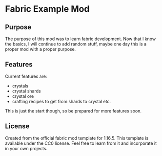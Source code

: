 # Fabric Example Mod

## Purpose

The purpose of this mod was to learn fabric development. 
Now that I know the basics, I will continue to add random stuff, maybe one day this is a proper mod with a proper purpose.

## Features

Current features are:
- crystals
- crystal shards 
- crystal ore
- crafting recipes to get from shards to crystal etc.
 
This is just the start though, so be prepared for more features soon.

## License

Created from the official fabric mod template for 1.16.5.
This template is available under the CC0 license. Feel free to learn from it and incorporate it in your own projects.
